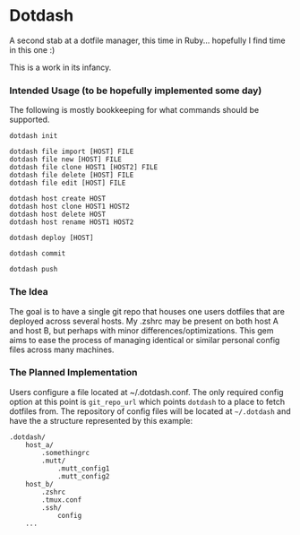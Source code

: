 Dotdash
=======

A second stab at a dotfile manager, this time in Ruby... hopefully I find time in this one :)

This is a work in its infancy.


### Intended Usage (to be hopefully implemented some day) ###

The following is mostly bookkeeping for what commands should be supported.

```
dotdash init

dotdash file import [HOST] FILE
dotdash file new [HOST] FILE
dotdash file clone HOST1 [HOST2] FILE
dotdash file delete [HOST] FILE
dotdash file edit [HOST] FILE

dotdash host create HOST
dotdash host clone HOST1 HOST2
dotdash host delete HOST
dotdash host rename HOST1 HOST2

dotdash deploy [HOST]

dotdash commit

dotdash push
```


### The Idea ###

The goal is to have a single git repo that houses one users dotfiles that are
deployed across several hosts.  My .zshrc may be present on both host A and host
B, but perhaps with minor differences/optimizations.  This gem aims to ease the
process of managing identical or similar personal config files across many
machines.


### The Planned Implementation ###

Users configure a file located at ~/.dotdash.conf. The only required config
option at this point is `git_repo_url` which points `dotdash` to a place to
fetch dotfiles from.  The repository of config files will be located at
`~/.dotdash` and have the a structure represented by this example:

```
.dotdash/
    host_a/
        .somethingrc
        .mutt/
            .mutt_config1
            .mutt_config2
    host_b/
        .zshrc
        .tmux.conf
        .ssh/
            config
    ...
```
